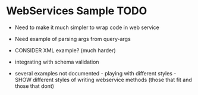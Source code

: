 # WebServices Sample TODO

- Need to make it much simpler to wrap code in web service
- Need example of parsing args from query-args
- CONSIDER XML example? (much harder)
- integrating with schema validation

- several examples not documented - playing with different styles - SHOW different styles of writing webservice methods (those that fit and those that dont)